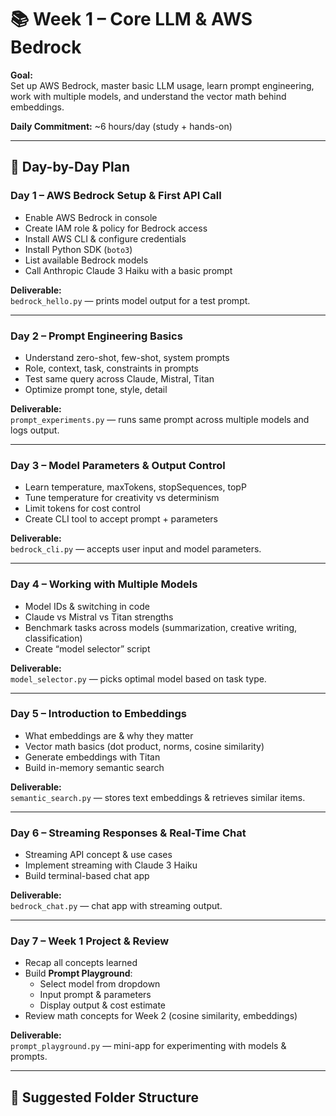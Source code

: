 # 📚 Week 1 – Core LLM & AWS Bedrock

**Goal:**  
Set up AWS Bedrock, master basic LLM usage, learn prompt engineering, work with multiple models, and understand the vector math behind embeddings.

**Daily Commitment:** ~6 hours/day (study + hands-on)

---

## 📅 Day-by-Day Plan

### **Day 1 – AWS Bedrock Setup & First API Call**
- Enable AWS Bedrock in console
- Create IAM role & policy for Bedrock access
- Install AWS CLI & configure credentials
- Install Python SDK (`boto3`)
- List available Bedrock models
- Call Anthropic Claude 3 Haiku with a basic prompt

**Deliverable:**  
`bedrock_hello.py` — prints model output for a test prompt.

---

### **Day 2 – Prompt Engineering Basics**
- Understand zero-shot, few-shot, system prompts
- Role, context, task, constraints in prompts
- Test same query across Claude, Mistral, Titan
- Optimize prompt tone, style, detail

**Deliverable:**  
`prompt_experiments.py` — runs same prompt across multiple models and logs output.

---

### **Day 3 – Model Parameters & Output Control**
- Learn temperature, maxTokens, stopSequences, topP
- Tune temperature for creativity vs determinism
- Limit tokens for cost control
- Create CLI tool to accept prompt + parameters

**Deliverable:**  
`bedrock_cli.py` — accepts user input and model parameters.

---

### **Day 4 – Working with Multiple Models**
- Model IDs & switching in code
- Claude vs Mistral vs Titan strengths
- Benchmark tasks across models (summarization, creative writing, classification)
- Create “model selector” script

**Deliverable:**  
`model_selector.py` — picks optimal model based on task type.

---

### **Day 5 – Introduction to Embeddings**
- What embeddings are & why they matter
- Vector math basics (dot product, norms, cosine similarity)
- Generate embeddings with Titan
- Build in-memory semantic search

**Deliverable:**  
`semantic_search.py` — stores text embeddings & retrieves similar items.

---

### **Day 6 – Streaming Responses & Real-Time Chat**
- Streaming API concept & use cases
- Implement streaming with Claude 3 Haiku
- Build terminal-based chat app

**Deliverable:**  
`bedrock_chat.py` — chat app with streaming output.

---

### **Day 7 – Week 1 Project & Review**
- Recap all concepts learned
- Build **Prompt Playground**:
  - Select model from dropdown
  - Input prompt & parameters
  - Display output & cost estimate
- Review math concepts for Week 2 (cosine similarity, embeddings)

**Deliverable:**  
`prompt_playground.py` — mini-app for experimenting with models & prompts.

---

## 📂 Suggested Folder Structure
